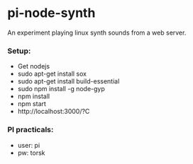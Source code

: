 pi-node-synth
=============

An experiment playing linux synth sounds from a web server.

### Setup:
* Get nodejs
* sudo apt-get install sox
* sudo apt-get install build-essential
* sudo npm install -g node-gyp
* npm install
* npm start
* http://localhost:3000/?C

### PI practicals: 
* user: pi
* pw: torsk
